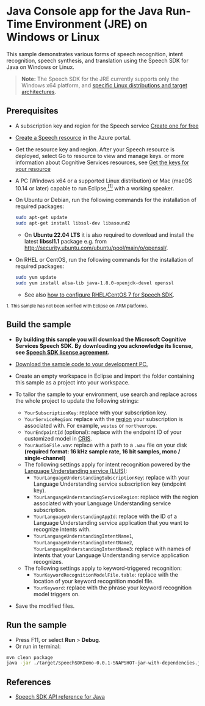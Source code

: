 # Java Console app for the Java Run-Time Environment (JRE) on Windows or Linux

This sample demonstrates various forms of speech recognition, intent recognition, speech synthesis, and translation using the Speech SDK for Java on Windows or Linux.

> **Note:**
> The Speech SDK for the JRE currently supports only the Windows x64 platform, and [specific Linux distributions and target architectures](https://docs.microsoft.com/azure/cognitive-services/speech-service/speech-sdk?tabs=linux).

## Prerequisites

* A subscription key and region for the Speech service [Create one for free](https://azure.microsoft.com/en-us/free/cognitive-services/)
* [Create a Speech resource](https://ms.portal.azure.com/#create/Microsoft.CognitiveServicesSpeechServices) in the Azure portal.
* Get the resource key and region. After your Speech resource is deployed, select Go to resource to view and manage keys. or  more information about Cognitive Services resources, see [Get the keys for your resource](https://docs.microsoft.com/en-us/azure/cognitive-services/cognitive-services-apis-create-account?tabs=multiservice%2Cwindows#get-the-keys-for-your-resource)
* A PC (Windows x64 or a supported Linux distribution) or Mac (macOS 10.14 or later) capable to run Eclipse,[<sup>[1]</sup>](#footnote1) with a working speaker.
* On Ubuntu or Debian, run the following commands for the installation of required packages:

  ```sh
  sudo apt-get update
  sudo apt-get install libssl-dev libasound2
  ```

  * On **Ubuntu 22.04 LTS** it is also required to download and install the latest **libssl1.1** package e.g. from http://security.ubuntu.com/ubuntu/pool/main/o/openssl/.

* On RHEL or CentOS, run the following commands for the installation of required packages:

  ```sh
  sudo yum update
  sudo yum install alsa-lib java-1.8.0-openjdk-devel openssl
  ```

  * See also [how to configure RHEL/CentOS 7 for Speech SDK](https://docs.microsoft.com/azure/cognitive-services/speech-service/how-to-configure-rhel-centos-7).

<small><a name="footnote1">1</a>. This sample has not been verified with Eclipse on ARM platforms.</small>

## Build the sample

* **By building this sample you will download the Microsoft Cognitive Services Speech SDK. By downloading you acknowledge its license, see [Speech SDK license agreement](https://aka.ms/csspeech/license201809).**
* [Download the sample code to your development PC.](/README.md#get-the-samples)
* Create an empty workspace in Eclipse and import the folder containing this sample as a project into your workspace.
* To tailor the sample to your environment, use search and replace across the whole project to update the following strings:
  * `YourSubscriptionKey`: replace with your subscription key.
  * `YourServiceRegion`: replace with the [region](https://aka.ms/csspeech/region) your subscription is associated with.
    For example, `westus` or `northeurope`.
  * `YourEndpointId` (optional): replace with the endpoint ID of your customized model in [CRIS](https://cris.ai).
  * `YourAudioFile.wav`: replace with a path to a `.wav` file on your disk **(required format: 16 kHz sample rate, 16 bit samples, mono / single-channel)**
  * The following settings apply for intent recognition powered by the [Language Understanding service (LUIS)](https://aka.ms/csspeech/luisdocs):
    * `YourLanguageUnderstandingSubscriptionKey`: replace with your Language Understanding service subscription key (endpoint key).
    * `YourLanguageUnderstandingServiceRegion`: replace with the region associated with your Language Understanding service subscription.
    * `YourLanguageUnderstandingAppId`: replace with the ID of a Language Understanding service application that you want to recognize intents with.
    * `YourLanguageUnderstandingIntentName1`, `YourLanguageUnderstandingIntentName2`, `YourLanguageUnderstandingIntentName3`: replace with names of intents that your Language Understanding service application recognizes.
  * The following settings apply to keyword-triggered recognition:
    * `YourKeywordRecognitionModelFile.table`: replace with the location of your keyword recognition model file.
    * `YourKeyword`: replace with the phrase your keyword recognition model triggers on.

* Save the modified files.

## Run the sample

* Press F11, or select **Run** \> **Debug**.
* Or run in terminal:

```sh
mvn clean package
java -jar ./target/SpeechSDKDemo-0.0.1-SNAPSHOT-jar-with-dependencies.jar
```
## References

* [Speech SDK API reference for Java](https://aka.ms/csspeech/javaref)
